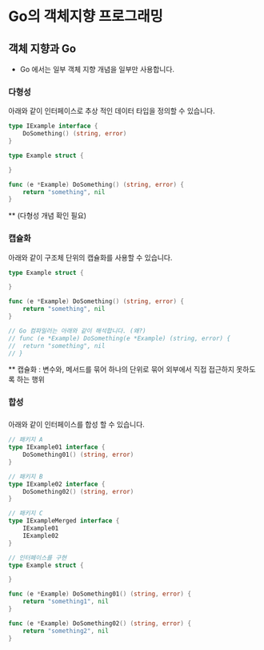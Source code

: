 # Go의 객체지향 프로그래밍



## 객체 지향과 Go



* Go 에서는 일부 객체 지향 개념을 일부만 사용합니다.&#x20;



### 다형성

아래와 같이 인터페이스로 추상 적인 데이터 타입을 정의할 수 있습니다.

```go
type IExample interface {
    DoSomething() (string, error)
}

type Example struct {

}

func (e *Example) DoSomething() (string, error) {
	return "something", nil
}

```

\*\* (다형성 개념 확인 필요)

### 캡슐화



아래와  같이 구조체 단위의 캡슐화를 사용할 수 있습니다.

```go
type Example struct {

}

func (e *Example) DoSomething() (string, error) {
	return "something", nil
}

// Go 컴파일러는 아래와 같이 해석합니다. (왜?)
// func (e *Example) DoSomething(e *Example) (string, error) {
// 	return "something", nil
// }
```

\*\* 캡슐화 : 변수와, 메서드를 묶어 하나의 단위로 묶어 외부에서 직접 접근하지 못하도록 하는 행위



### 합성

###

아래와 같이 인터페이스를 합성 할 수 있습니다.

```go
// 패키지 A
type IExample01 interface {
    DoSomething01() (string, error)
}

// 패키지 B
type IExample02 interface {
    DoSomething02() (string, error)
}

// 패키지 C
type IExampleMerged interface {
    IExample01
    IExample02
}

// 인터페이스를 구현
type Example struct {

}

func (e *Example) DoSomething01() (string, error) {
	return "something1", nil
}

func (e *Example) DoSomething02() (string, error) {
	return "something2", nil
}
```





